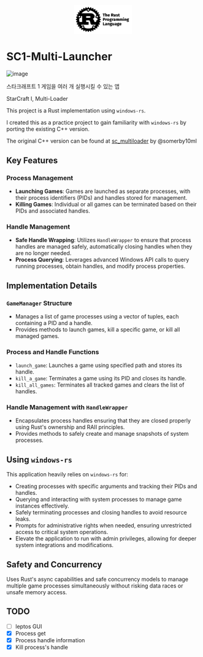 <div align="center">
  <picture>
    <source media="(prefers-color-scheme: dark)" srcset="https://raw.githubusercontent.com/rust-lang/www.rust-lang.org/master/static/images/rust-social-wide-dark.svg">
    <source media="(prefers-color-scheme: light)" srcset="https://raw.githubusercontent.com/rust-lang/www.rust-lang.org/master/static/images/rust-social-wide-light.svg">
    <img alt="The Rust Programming Language: A language empowering everyone to build reliable and efficient software"
         src="https://raw.githubusercontent.com/rust-lang/www.rust-lang.org/master/static/images/rust-social-wide-light.svg"
         width="30%">
  </picture>
</div>

# SC1-Multi-Launcher

![image](https://github.com/Alfex4936/chulbong-kr/assets/2356749/a1a61911-f325-414c-99f2-2eeae3c2c24c)

스타크래프트 1 게임을 여러 개 실행시킬 수 있는 앱

StarCraft I, Multi-Loader

This project is a Rust implementation using `windows-rs`.

I created this as a practice project to gain familiarity with `windows-rs` by porting the existing C++ version.

The original C++ version can be found at [sc_multiloader](https://github.com/somersby10ml/sc_multiloader/tree/main) by @somerby10ml

## Key Features

### Process Management
- **Launching Games**: Games are launched as separate processes, with their process identifiers (PIDs) and handles stored for management.
- **Killing Games**: Individual or all games can be terminated based on their PIDs and associated handles.

### Handle Management
- **Safe Handle Wrapping**: Utilizes `HandleWrapper` to ensure that process handles are managed safely, automatically closing handles when they are no longer needed.
- **Process Querying**: Leverages advanced Windows API calls to query running processes, obtain handles, and modify process properties.

## Implementation Details

### `GameManager` Structure
- Manages a list of game processes using a vector of tuples, each containing a PID and a handle.
- Provides methods to launch games, kill a specific game, or kill all managed games.

### Process and Handle Functions
- `launch_game`: Launches a game using specified path and stores its handle.
- `kill_a_game`: Terminates a game using its PID and closes its handle.
- `kill_all_games`: Terminates all tracked games and clears the list of handles.

### Handle Management with `HandleWrapper`
- Encapsulates process handles ensuring that they are closed properly using Rust's ownership and RAII principles.
- Provides methods to safely create and manage snapshots of system processes.

## Using `windows-rs`
This application heavily relies on `windows-rs` for:
- Creating processes with specific arguments and tracking their PIDs and handles.
- Querying and interacting with system processes to manage game instances effectively.
- Safely terminating processes and closing handles to avoid resource leaks.
- Prompts for administrative rights when needed, ensuring unrestricted access to critical system operations.
- Elevate the application to run with admin privileges, allowing for deeper system integrations and modifications.


## Safety and Concurrency
Uses Rust's async capabilities and safe concurrency models to manage multiple game processes simultaneously without risking data races or unsafe memory access.

## TODO

- [ ] leptos GUI
- [x] Process get
- [x] Process handle information
- [x] Kill process's handle